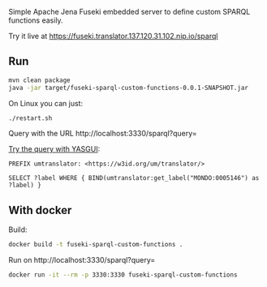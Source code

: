 Simple Apache Jena Fuseki embedded server to define custom SPARQL functions easily. 

Try it live at https://fuseki.translator.137.120.31.102.nip.io/sparql

## Run

```bash
mvn clean package
java -jar target/fuseki-sparql-custom-functions-0.0.1-SNAPSHOT.jar
```

On Linux you can just:

```bash
./restart.sh
```

Query with the URL  http://localhost:3330/sparql?query=

<a href="http://yasgui.triply.cc/#query=PREFIX%20umtranslator%3A%20%3Chttps%3A%2F%2Fw3id.org%2Fum%2Ftranslator%2F%3E%0A%0ASELECT%20%3Flabel%20WHERE%20%7B%20BIND(umtranslator%3Aget_label(%22MONDO%3A0005146%22)%20as%20%3Flabel)%20%7D&endpoint=http%3A%2F%2Flocalhost%3A3330%2Fsparql&requestMethod=POST&tabTitle=Query&headers=%7B%7D&contentTypeConstruct=application%2Fn-triples%2C*%2F*%3Bq%3D0.9&contentTypeSelect=application%2Fsparql-results%2Bjson%2C*%2F*%3Bq%3D0.9&outputFormat=table">Try the query with YASGUI</a>:

```SPARQL
PREFIX umtranslator: <https://w3id.org/um/translator/>

SELECT ?label WHERE { BIND(umtranslator:get_label("MONDO:0005146") as ?label) }
```

## With docker 

Build:

```bash
docker build -t fuseki-sparql-custom-functions .
```

Run on http://localhost:3330/sparql?query=

```bash
docker run -it --rm -p 3330:3330 fuseki-sparql-custom-functions
```


